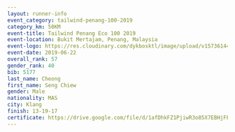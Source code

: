 ```yaml
--- 
layout: runner-info 
event_category: tailwind-penang-100-2019 
category_km: 50KM 
event-title: Tailwind Penang Eco 100 2019 
event-location: Bukit Mertajam, Penang, Malaysia 
event-logo: https://res.cloudinary.com/dykbosktl/image/upload/v1573614442/Logo/Logo_gqlzi3.jpg 
event-date: 2019-06-22 
overall_rank: 57
gender_rank: 40
bib: 5177
last_name: Cheong
first_name: Seng Chiew
gender: Male
nationality: MAS
city: Klang
finish: 13-19-17
certificate: https://drive.google.com/file/d/1afDhkFZ1PjiwR3o85X7EBHjFEYP9Zl1l/view?usp=sharing
--- 
```

